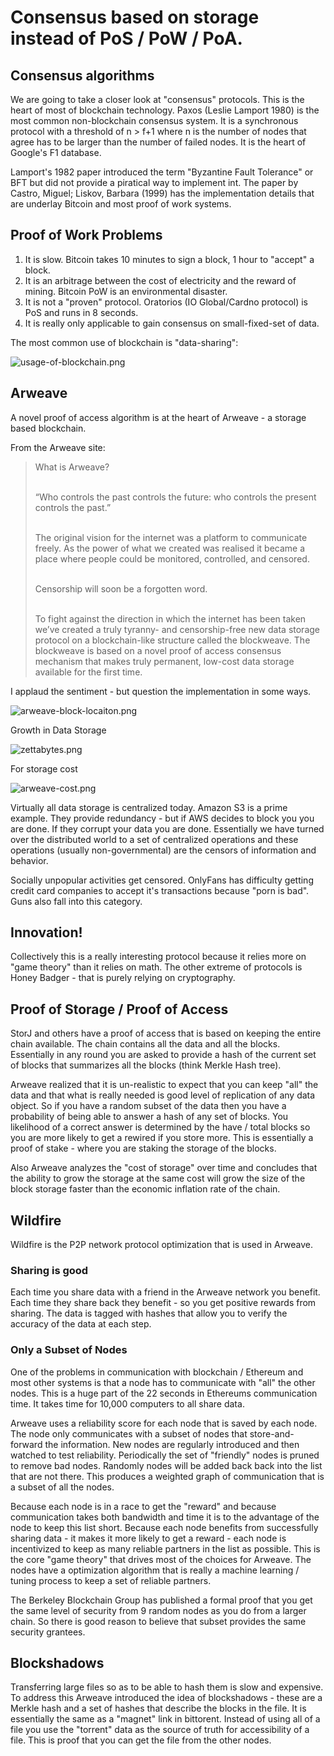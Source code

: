 
# Consensus based on storage instead of PoS / PoW / PoA.

## Consensus algorithms

We are going to take a closer look at "consensus" protocols.   This is the heart of most of
blockchain technology.   Paxos (Leslie Lamport 1980) is the most common non-blockchain
consensus system.    It is a synchronous protocol with a threshold of n > f+1 where n is the
number of nodes that agree has to be larger than the number of failed nodes.   It is the
heart of Google's F1 database.

Lamport's 1982 paper introduced the term "Byzantine Fault Tolerance" or BFT but did not 
provide a piratical way to implement int.  The paper by Castro, Miguel; Liskov, Barbara (1999)
has the implementation details that are underlay Bitcoin and most proof of work systems.


## Proof of Work Problems

1. It is slow.  Bitcoin takes 10 minutes to sign a block, 1 hour to "accept" a block.
2. It is an arbitrage between the cost of electricity and the reward of mining.  Bitcoin PoW is an environmental disaster.
3. It is not a "proven" protocol.  Oratorios (IO Global/Cardno protocol) is PoS and runs in 8 seconds.   
4. It is really only applicable to gain consensus on small-fixed-set of data.

The most common use of blockchain is "data-sharing":

![usage-of-blockchain.png](usage-of-blockchain.png)


## Arweave
 
A novel proof of access algorithm is at the heart of Arweave - a storage based blockchain.

From the Arweave site:

<blockquote>

What is Arweave? <br> &nbsp; <br>

“Who controls the past controls the future: who controls the present controls the past.”  <br> &nbsp; <br>

The original vision for the internet was a platform to communicate
freely. As the power of what we created was realised it became a
place where people could be monitored, controlled, and censored. <br> &nbsp; <br>

Censorship will soon be a forgotten word. <br> &nbsp; <br>

To fight against the direction in which the internet has been taken
we’ve created a truly tyranny- and censorship-free new data storage
protocol on a blockchain-like structure called the blockweave. The
blockweave is based on a novel proof of access consensus mechanism
that makes truly permanent, low-cost data storage available for the
first time.

</blockquote>

I applaud the sentiment - but question the implementation in some ways.


<!--

https://chronobot.io/arweave/

![usage-of-blockchain.png](usage-of-blockchain.png)

-->

![arweave-block-locaiton.png](arweave-block-locaiton.png)

Growth in Data Storage

![zettabytes.png](zettabytes.png)

For storage cost

![arweave-cost.png](arweave-cost.png)


Virtually all data storage is centralized today.  Amazon S3 is a prime example.  They provide redundancy - but if AWS decides to block you
you are done.  If they corrupt your data you are done.  Essentially we have turned over the distributed world to a set of centralized
operations and these operations (usually non-governmental) are the censors of information and behavior.

Socially unpopular activities get censored.  OnlyFans has difficulty getting credit card companies to
accept it's transactions because "porn is bad".  Guns also fall into this category.

## Innovation!

Collectively this is a really interesting protocol because it relies more on "game theory" than it 
relies on math.   The other extreme of protocols is Honey Badger - that is purely relying on
cryptography. 




## Proof of Storage / Proof of Access

StorJ and others have a proof of access that is based on keeping the entire chain available.  The chain contains all the data
and all the blocks.   Essentially in any round you are asked to provide a hash of the current set of blocks that summarizes
all the blocks (think Merkle Hash tree).

Arweave realized that it is un-realistic to expect that you can keep "all" the data and that what is really needed is good
level of replication of any data object.  So if you have a random subset of the data then you have a probability  of being
able to answer a hash of any set of blocks.  You likelihood of a correct answer is determined by the have / total blocks
so you are more likely to get a rewired if you store more.  This is essentially a proof of stake - where you are staking
the storage of the blocks.  

Also Arweave analyzes the "cost of storage" over time and concludes that the ability to grow the storage at the same
cost will grow the size of the block storage faster than the economic inflation rate of the chain.



## Wildfire

Wildfire is the P2P network protocol optimization that is used in Arweave.

### Sharing is good

Each time you share data with a friend in the Arweave network you benefit.  Each time they share back they
benefit - so you get positive rewards from sharing.   The data is tagged with hashes that allow you to verify
the accuracy of the data at each step.

### Only a Subset of Nodes

One of the problems in communication with blockchain / Ethereum and most other systems is that a node has to
communicate with "all" the other nodes.   This is a huge part of the 22 seconds in Ethereums communication time. 
It takes time for 10,000 computers to all share data.

Arweave uses a reliability score for each node that is saved by each node.  The node only communicates with a
subset of nodes that store-and-forward the information.  New nodes are regularly introduced and then watched
to test reliability.  Periodically the set of "friendly" nodes is pruned to remove bad nodes.   Randomly
nodes will be added back back into the list that are not there.    This produces a weighted graph of communication
that is a subset of all the nodes.

Because each node is in a race to get the "reward" and because communication takes both bandwidth and time it is
to the advantage of the node to keep this list short.   Because each node benefits from successfully sharing
data - it makes it more likely to get a reward - each node is incentivized to keep as many reliable partners
in the list as possible.    This is the core "game theory" that drives most of the choices for Arweave.
The nodes have a optimization algorithm that is really a machine learning / tuning process to keep a
set of reliable partners.

The Berkeley Blockchain Group has published a formal proof that you get the same level of security from 9 random
nodes as you do from a larger chain.  So there is good reason to believe that subset provides the same
security grantees.


## Blockshadows

Transferring large files so as to be able to hash them is slow and expensive.   To address this Arweave introduced
the idea of blockshadows - these are a Merkle hash and a set of hashes that describe the blocks in the file.  It is
essentially the same as a "magnet" link in bittorent.  Instead of using all of a file you use the "torrent" data
as the source of truth for accessibility of a file.   This is proof that you can get the file from the other
nodes.   



